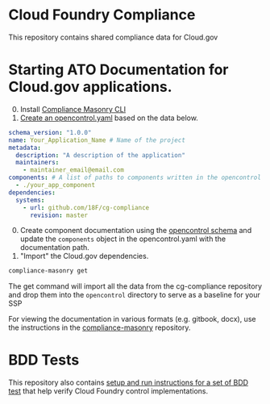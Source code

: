 # Cloud Foundry Compliance
This repository contains shared compliance data for Cloud.gov

# Starting ATO Documentation for Cloud.gov applications.
0. Install [Compliance Masonry CLI](https://github.com/opencontrol/compliance-masonry)
0. [Create an opencontrol.yaml](https://github.com/opencontrol/compliance-masonry#creating-an-opencontrol-project) based on the data below.
  ```yaml
  schema_version: "1.0.0"
  name: Your_Application_Name # Name of the project
  metadata:
    description: "A description of the application"
    maintainers:
      - maintainer_email@email.com
  components: # A list of paths to components written in the opencontrol format for more information view: https://github.com/opencontrol/schemas
    - ./your_app_component
  dependencies:
    systems:
      - url: github.com/18F/cg-compliance
        revision: master
  ```

0. Create component documentation using the [opencontrol schema](https://github.com/opencontrol/schemas) and update the `components` object in the opencontrol.yaml with the documentation path.
0. "Import" the Cloud.gov dependencies.


  ```bash
  compliance-masonry get
  ```

The get command will import all the data from the cg-compliance repository and drop them into the `opencontrol` directory to serve as a baseline for your SSP

For viewing the documentation in various formats (e.g. gitbook, docx), use the instructions in the [compliance-masonry](https://github.com/opencontrol/compliance-masonry) repository.

# BDD Tests
This repository also contains [setup and run instructions for a set of BDD test](https://github.com/18F/cg-compliance/tree/master/BDD) that help verify Cloud Foundry control implementations.
